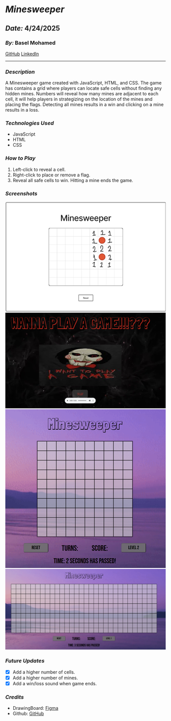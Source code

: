 # **_Minesweeper_**

## **_Date:_** 4/24/2025

### **_By:_** Basel Mohamed

[GitHub](https://github.com/BMH2000619)
[LinkedIn](www.linkedin.com/in/basel-almutawaj)

---

### **_Description_**

A Minesweeper game created with JavaScript, HTML, and CSS. The game has contains a grid where players can locate safe cells without finding any hidden mines. Numbers will reveal how many mines are adjacent to each cell, it will help players in strategizing on the location of the mines and placing the flags.
Detecting all mines results in a win and clicking on a mine results in a loss.

### **_Technologies Used_**

- JavaScript
- HTML
- CSS

### **_How to Play_**

1. Left-click to reveal a cell.
2. Right-click to place or remove a flag.
3. Reveal all safe cells to win. Hitting a mine ends the game.

### **_Screenshots_**

![Image](MinesweeperPage.png)
![Image](Images\minesweeper1.png)
![Image](Images\minesweeper2.png)
![Image](Images\minesweeper3.png)

### **_Future Updates_**

- [x] Add a higher number of cells.
- [x] Add a higher number of mines.
- [x] Add a win/loss sound when game ends.

### **_Credits_**

- DrawingBoard: [Figma](https://www.figma.com/)
- Github: [GitHub](https://github.com/BMH2000619/Minesweeper)
